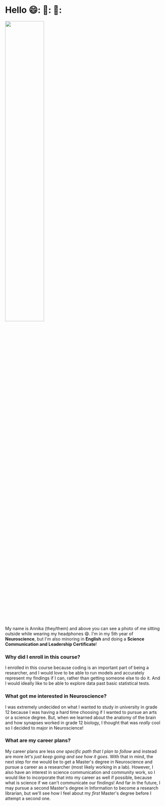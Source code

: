 # Hello 😄: 🌱: 🌈:

<img src="(https://github.com/user-attachments/assets/03e48eb1-34f4-46c7-89e8-163b0fbb2d37)" width="50%" height="50%">
    
My name is Annika (they/them) and above you can see a photo of me sitting outside while wearing my headphones :smile:. I'm in my 5th year of **Neuroscience**, but I'm also minoring in **English** and doing a **Science Communication and Leadership Certificate**!

### Why did I enroll in this course?
I enrolled in this course because coding is an important part of being a researcher, and I would love to be able to run models and accurately represent my findings if I can, rather than getting someone else to do it. And I would ideally like to be able to explore data past basic statistical tests. 

### What got me interested in Neuroscience?
I was extremely undecided on what I wanted to study in university in grade 12 because I was having a hard time choosing if I wanted to pursue an arts or a science degree. But, when we learned about the anatomy of the brain and how synapses worked in grade 12 biology, I thought that was *really* cool so I decided to major in Neuroscience!

### What are my career plans?
My career plans are less *one specific path that I plan to follow* and instead are more *let's just keep going and see how it goes*. With that in mind, the next step for me would be to get a Master's degree in Neuroscience and pursue a career as a researcher (most likely working in a lab). However, I also have an interest in science communication and community work, so I would like to incorporate that into my career as well if possible, because what is science if we can't communicate our findings! And far in the future, I may pursue a second Master's degree in Information to become a research librarian, but we'll see how I feel about my *first* Master's degree before I attempt a second one.  
